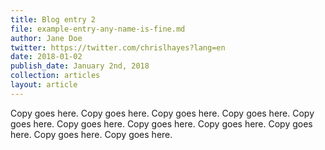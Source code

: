 ```yaml
---
title: Blog entry 2
file: example-entry-any-name-is-fine.md
author: Jane Doe
twitter: https://twitter.com/chrislhayes?lang=en
date: 2018-01-02
publish_date: January 2nd, 2018
collection: articles
layout: article
---
```


Copy goes here. Copy goes here. Copy goes here. Copy goes here. Copy goes here. Copy goes here. Copy goes here. Copy goes here. Copy goes here. Copy goes here. Copy goes here. 

